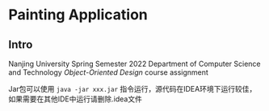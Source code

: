 # Painting Application

## Intro

Nanjing University Spring Semester 2022 Department of Computer Science and Technology *Object-Oriented Design* course assignment



Jar包可以使用 `java -jar xxx.jar` 指令运行，源代码在IDEA环境下运行较佳，如果需要在其他IDE中运行请删除.idea文件
